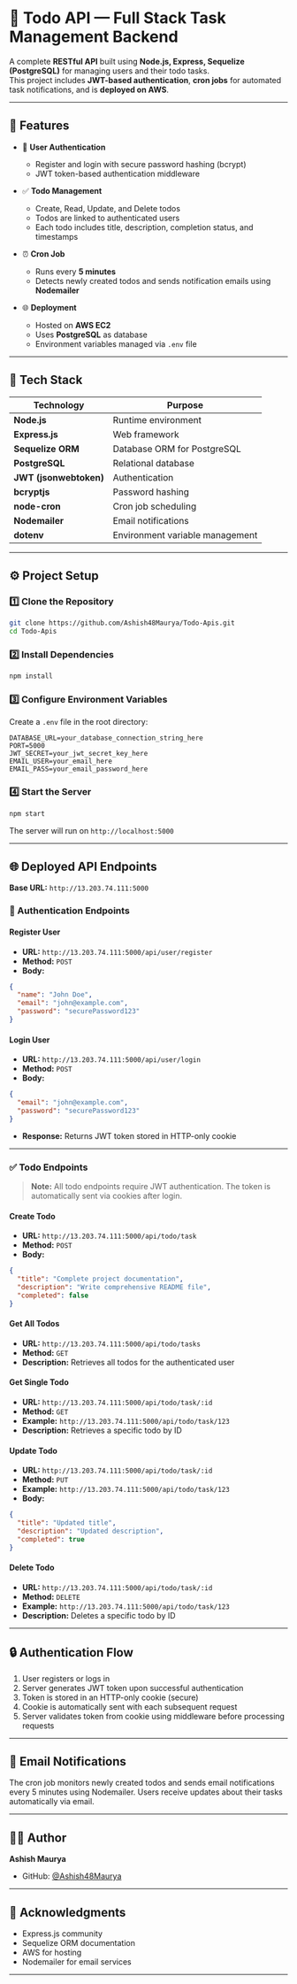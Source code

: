 # 📝 Todo API — Full Stack Task Management Backend

A complete **RESTful API** built using **Node.js, Express, Sequelize (PostgreSQL)** for managing users and their todo tasks.  
This project includes **JWT-based authentication**, **cron jobs** for automated task notifications, and is **deployed on AWS**.

---

## 🚀 Features

- 👤 **User Authentication**
  - Register and login with secure password hashing (bcrypt)
  - JWT token-based authentication middleware
  
- ✅ **Todo Management**
  - Create, Read, Update, and Delete todos
  - Todos are linked to authenticated users
  - Each todo includes title, description, completion status, and timestamps
  
- ⏰ **Cron Job**
  - Runs every **5 minutes**
  - Detects newly created todos and sends notification emails using **Nodemailer**
  
- 🌐 **Deployment**
  - Hosted on **AWS EC2**
  - Uses **PostgreSQL** as database
  - Environment variables managed via `.env` file

---

## 🧩 Tech Stack

| Technology | Purpose |
|-------------|----------|
| **Node.js** | Runtime environment |
| **Express.js** | Web framework |
| **Sequelize ORM** | Database ORM for PostgreSQL |
| **PostgreSQL** | Relational database |
| **JWT (jsonwebtoken)** | Authentication |
| **bcryptjs** | Password hashing |
| **node-cron** | Cron job scheduling |
| **Nodemailer** | Email notifications |
| **dotenv** | Environment variable management |

---

## ⚙️ Project Setup

### 1️⃣ Clone the Repository
```bash
git clone https://github.com/Ashish48Maurya/Todo-Apis.git
cd Todo-Apis
```

### 2️⃣ Install Dependencies
```bash
npm install
```

### 3️⃣ Configure Environment Variables
Create a `.env` file in the root directory:
```env
DATABASE_URL=your_database_connection_string_here
PORT=5000
JWT_SECRET=your_jwt_secret_key_here
EMAIL_USER=your_email_here
EMAIL_PASS=your_email_password_here
```

### 4️⃣ Start the Server
```bash
npm start
```

The server will run on `http://localhost:5000`

---

## 🌐 Deployed API Endpoints

**Base URL:** `http://13.203.74.111:5000`

### 🔐 Authentication Endpoints

#### Register User
- **URL:** `http://13.203.74.111:5000/api/user/register`
- **Method:** `POST`
- **Body:**
```json
{
  "name": "John Doe",
  "email": "john@example.com",
  "password": "securePassword123"
}
```

#### Login User
- **URL:** `http://13.203.74.111:5000/api/user/login`
- **Method:** `POST`
- **Body:**
```json
{
  "email": "john@example.com",
  "password": "securePassword123"
}
```
- **Response:** Returns JWT token stored in HTTP-only cookie

---

### ✅ Todo Endpoints
> **Note:** All todo endpoints require JWT authentication. The token is automatically sent via cookies after login.

#### Create Todo
- **URL:** `http://13.203.74.111:5000/api/todo/task`
- **Method:** `POST`
- **Body:**
```json
{
  "title": "Complete project documentation",
  "description": "Write comprehensive README file",
  "completed": false
}
```

#### Get All Todos
- **URL:** `http://13.203.74.111:5000/api/todo/tasks`
- **Method:** `GET`
- **Description:** Retrieves all todos for the authenticated user

#### Get Single Todo
- **URL:** `http://13.203.74.111:5000/api/todo/task/:id`
- **Method:** `GET`
- **Example:** `http://13.203.74.111:5000/api/todo/task/123`
- **Description:** Retrieves a specific todo by ID

#### Update Todo
- **URL:** `http://13.203.74.111:5000/api/todo/task/:id`
- **Method:** `PUT`
- **Example:** `http://13.203.74.111:5000/api/todo/task/123`
- **Body:**
```json
{
  "title": "Updated title",
  "description": "Updated description",
  "completed": true
}
```

#### Delete Todo
- **URL:** `http://13.203.74.111:5000/api/todo/task/:id`
- **Method:** `DELETE`
- **Example:** `http://13.203.74.111:5000/api/todo/task/123`
- **Description:** Deletes a specific todo by ID

---

## 🔒 Authentication Flow

1. User registers or logs in
2. Server generates JWT token upon successful authentication
3. Token is stored in an HTTP-only cookie (secure)
4. Cookie is automatically sent with each subsequent request
5. Server validates token from cookie using middleware before processing requests

---

## 📧 Email Notifications

The cron job monitors newly created todos and sends email notifications every 5 minutes using Nodemailer. Users receive updates about their tasks automatically via email.

---

## 👨‍💻 Author

**Ashish Maurya**
- GitHub: [@Ashish48Maurya](https://github.com/Ashish48Maurya)

---

## 🙏 Acknowledgments

- Express.js community
- Sequelize ORM documentation
- AWS for hosting
- Nodemailer for email services

---

